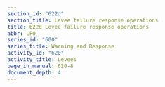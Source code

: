 ```yaml
---
section_id: "622d"
section_title: Levee failure response operations
title: 622d Levee failure response operations
abbr: LFO
series_id: "600"
series_title: Warning and Response
activity_id: "620"
activity_title: Levees
page_in_manual: 620-8
document_depth: 4
---
```

